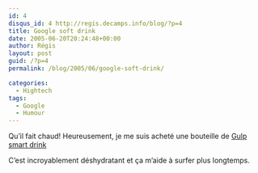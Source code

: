 ```yaml
---
id: 4
disqus_id: 4 http://regis.decamps.info/blog/?p=4
title: Google soft drink
date: 2005-06-20T20:24:48+00:00
author: Régis
layout: post
guid: /?p=4
permalink: /blog/2005/06/google-soft-drink/

categories:
  - Hightech
tags:
  - Google
  - Humour
---
```

Qu’il fait chaud! Heureusement, je me suis acheté une bouteille de [Gulp smart drink](http://www.google.com/googlegulp/) 
  
C’est incroyablement déshydratant et ça m’aide à surfer plus longtemps.
